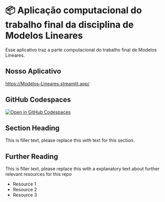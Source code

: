 # 📦 Aplicação computacional do trabalho final da disciplina de Modelos Lineares   

Esse aplicativo traz a parte computacional do trabalho final de Modelos Lineares.

## Nosso Aplicativo

https://Modelos-Lineares.streamlit.app/

## GitHub Codespaces

[![Open in GitHub Codespaces](https://github.com/codespaces/badge.svg)](https://codespaces.new/streamlit/app-starter-kit?quickstart=1)

## Section Heading

This is filler text, please replace this with text for this section.

## Further Reading

This is filler text, please replace this with a explanatory text about further relevant resources for this repo
- Resource 1
- Resource 2
- Resource 3
